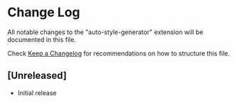 # Change Log

All notable changes to the "auto-style-generator" extension will be documented in this file.

Check [Keep a Changelog](http://keepachangelog.com/) for recommendations on how to structure this file.

## [Unreleased]

- Initial release